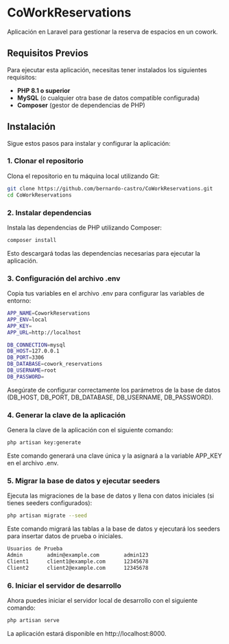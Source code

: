 # **CoWorkReservations**

Aplicación en Laravel para gestionar la reserva de espacios en un cowork. 

## **Requisitos Previos**

Para ejecutar esta aplicación, necesitas tener instalados los siguientes requisitos:

- **PHP 8.1 o superior**
- **MySQL** (o cualquier otra base de datos compatible configurada)
- **Composer** (gestor de dependencias de PHP)

## **Instalación**

Sigue estos pasos para instalar y configurar la aplicación:

### 1. **Clonar el repositorio**

Clona el repositorio en tu máquina local utilizando Git:

```bash
git clone https://github.com/bernardo-castro/CoWorkReservations.git
cd CoWorkReservations
```

### 2. **Instalar dependencias**

Instala las dependencias de PHP utilizando Composer:

```bash
composer install
```
Esto descargará todas las dependencias necesarias para ejecutar la aplicación.

### 3. **Configuración del archivo .env**

Copia tus variables en el archivo .env para configurar las variables de entorno:

```bash
APP_NAME=CoworkReservations
APP_ENV=local
APP_KEY=
APP_URL=http://localhost

DB_CONNECTION=mysql
DB_HOST=127.0.0.1
DB_PORT=3306
DB_DATABASE=cowork_reservations
DB_USERNAME=root
DB_PASSWORD=

```
Asegúrate de configurar correctamente los parámetros de la base de datos (DB_HOST, DB_PORT, DB_DATABASE, DB_USERNAME, DB_PASSWORD).

### 4. **Generar la clave de la aplicación**

Genera la clave de la aplicación con el siguiente comando:

```bash
php artisan key:generate
```
Este comando generará una clave única y la asignará a la variable APP_KEY en el archivo .env.

### 5. **Migrar la base de datos y ejecutar seeders**

Ejecuta las migraciones de la base de datos y llena con datos iniciales (si tienes seeders configurados):

```bash
php artisan migrate --seed
```
Este comando migrará las tablas a la base de datos y ejecutará los seeders para insertar datos de prueba o iniciales.

```bash
Usuarios de Prueba
Admin        admin@example.com        admin123
Client1      client1@example.com      12345678
Client2      client2@example.com      12345678
```

### 6. **Iniciar el servidor de desarrollo**

Ahora puedes iniciar el servidor local de desarrollo con el siguiente comando:

```bash
php artisan serve
```
La aplicación estará disponible en http://localhost:8000.





